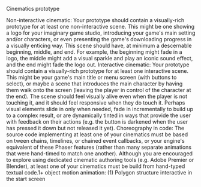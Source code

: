 Cinematics prototype

Non-interactive cinematic: Your prototype should contain a visually-rich prototype for at least one non-interactive scene. This might be one showing a logo for your imaginary game studio, introducing your game's main setting and/or characters, or even presenting the game's downloading progress in a visually enticing way. This scene should have, at minimum a descernable beginning, middle, and end. For example, the beginning might fade in a logo, the middle might add a visual sparkle and play an iconic sound effect, and the end might fade the logo out.
Interactive cinematic: Your prototype should contain a visually-rich prototype for at least one interactive scene. This might be your game's main title or menu screen (with buttons to select), or maybe a scene that introduces the main character by having them walk onto the screen (leaving the player in control of the character at the end). The scene should feel visually alive even when the player is not touching it, and it should feel responsive when they do touch it. Perhaps visual elements slide in only when needed, fade in incrementally to build up to a complex result, or are dynamically tinted in ways that provide the user with feedback on their actions (e.g. the button is darkened when the user has pressed it down but not released it yet).
Choreography in code: The source code implementing at least one of your cinematics must be based on tween chains, timelines, or chained event callbacks, or your engine's equivalent of these Phaser features (rather than many separate animations that were hand-timed to match one another). Although you are encouraged to explore using dedicated cinematic authoring tools (e.g. Adobe Premier or Blender), at least one of your cinematics must be build from hand-typed textual code.1+ object motion animation: (1) Polygon structure interactive in the start screen
